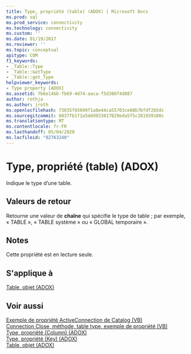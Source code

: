 ```yaml
---
title: Type, propriété (table) (ADOX) | Microsoft Docs
ms.prod: sql
ms.prod_service: connectivity
ms.technology: connectivity
ms.custom: ''
ms.date: 01/19/2017
ms.reviewer: ''
ms.topic: conceptual
apitype: COM
f1_keywords:
- _Table::Type
- _Table::GetType
- _Table::get_Type
helpviewer_keywords:
- Type property [ADOX]
ms.assetid: 7b6e14bb-fb69-4d74-aaca-f5d380f4d887
author: rothja
ms.author: jroth
ms.openlocfilehash: 73035f65699f1a8e44ca55703ce88b7bfdf2b5dc
ms.sourcegitcommit: 6037fb1f1a5ddd933017029eda5f5c281939100c
ms.translationtype: MT
ms.contentlocale: fr-FR
ms.lasthandoff: 05/04/2020
ms.locfileid: "82763240"
---
```

# <a name="type-property-table-adox"></a>Type, propriété (table) (ADOX)
Indique le type d’une table.  
  
## <a name="return-values"></a>Valeurs de retour  
 Retourne une valeur de **chaîne** qui spécifie le type de table ; par exemple, « TABLE », « TABLE système » ou « GLOBAL temporaire ».  
  
## <a name="remarks"></a>Notes  
 Cette propriété est en lecture seule.  
  
## <a name="applies-to"></a>S'applique à  
 [Table, objet (ADOX)](../../../ado/reference/adox-api/table-object-adox.md)  
  
## <a name="see-also"></a>Voir aussi  
 [Exemple de propriété ActiveConnection de Catalog (VB)](../../../ado/reference/adox-api/catalog-activeconnection-property-example-vb.md)   
 [Connection Close, méthode, table type, exemple de propriété (VB)](../../../ado/reference/adox-api/connection-close-method-table-type-property-example-vb.md)   
 [Type, propriété (Column) (ADOX)](../../../ado/reference/adox-api/type-property-column-adox.md)   
 [Type, propriété (Key) (ADOX)](../../../ado/reference/adox-api/type-property-key-adox.md)   
 [Table, objet (ADOX)](../../../ado/reference/adox-api/table-object-adox.md)
